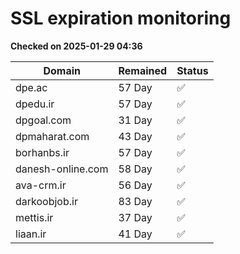# SSL expiration monitoring

**Checked on 2025-01-29 04:36**

| Domain | Remained | Status       |
|--------|----------|--------------|
| dpe.ac     | 57 Day   | ✅ |
| dpedu.ir     | 57 Day   | ✅ |
| dpgoal.com     | 31 Day   | ✅ |
| dpmaharat.com     | 43 Day   | ✅ |
| borhanbs.ir     | 57 Day   | ✅ |
| danesh-online.com     | 58 Day   | ✅ |
| ava-crm.ir     | 56 Day   | ✅ |
| darkoobjob.ir     | 83 Day   | ✅ |
| mettis.ir     | 37 Day   | ✅ |
| liaan.ir     | 41 Day   | ✅ |
